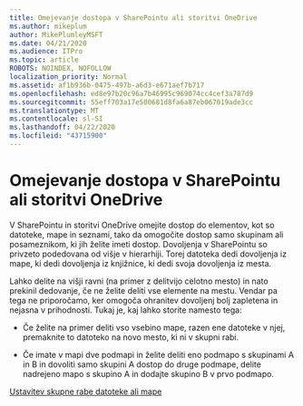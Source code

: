 ```yaml
---
title: Omejevanje dostopa v SharePointu ali storitvi OneDrive
ms.author: mikeplum
author: MikePlumleyMSFT
ms.date: 04/21/2020
ms.audience: ITPro
ms.topic: article
ROBOTS: NOINDEX, NOFOLLOW
localization_priority: Normal
ms.assetid: af1b936b-0475-497b-a6d3-e671aef7b717
ms.openlocfilehash: ed8e97b20c96a7b46995c969074cc4cef3a787d9
ms.sourcegitcommit: 55eff703a17e500681d8fa6a87eb067019ade3cc
ms.translationtype: MT
ms.contentlocale: sl-SI
ms.lasthandoff: 04/22/2020
ms.locfileid: "43715900"
---
```

# <a name="restrict-access-in-sharepoint-or-onedrive"></a>Omejevanje dostopa v SharePointu ali storitvi OneDrive

V SharePointu in storitvi OneDrive omejite dostop do elementov, kot so datoteke, mape in seznami, tako da omogočite dostop samo skupinam ali posameznikom, ki jih želite imeti dostop. Dovoljenja v SharePointu so privzeto podedovana od višje v hierarhiji. Torej datoteka dedi dovoljenja iz mape, ki dedi dovoljenja iz knjižnice, ki dedi svoja dovoljenja iz mesta.
  
Lahko delite na višji ravni (na primer z delitvijo celotno mesto) in nato prekinil dedovanje, če ne želite deliti vse elemente na mestu. Vendar pa tega ne priporočamo, ker omogoča ohranitev dovoljenj bolj zapletena in nejasna v prihodnosti. Tukaj je, kaj lahko storite namesto tega:
  
- Če želite na primer deliti vso vsebino mape, razen ene datoteke v njej, premaknite to datoteko na novo mesto, ki ni v skupni rabi.
    
- Če imate v mapi dve podmapi in želite deliti eno podmapo s skupinami A in B in dovoliti samo skupini A dostop do druge podmape, delite nadrejeno mapo s skupino A in dodajte skupino B v prvo podmapo.
    
[Ustavitev skupne rabe datoteke ali mape](https://go.microsoft.com/fwlink/?linkid=2008861)
  


